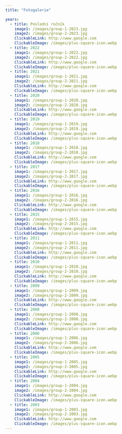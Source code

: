 ```yaml
---
title: "Fotogalerie"

years:
  - title: Poslední ročník
    image1: /images/group-1-2023.jpg
    image2: /images/group-2-2023.jpg
    ClickableLink: http://www.google.com
    ClickableImage: /images/plus-square-icon.webp
  - title: 2022
    image1: /images/group-1-2022.jpg
    image2: /images/group-2-2022.jpg
    ClickableLink: http://www.google.com
    ClickableImage: /images/plus-square-icon.webp
  - title: 2021
    image1: /images/group-1-2021.jpg
    image2: /images/group-2-2021.jpg
    ClickableLink: http://www.google.com
    ClickableImage: /images/plus-square-icon.webp
  - title: 2020
    image1: /images/group-1-2020.jpg
    image2: /images/group-2-2020.jpg
    ClickableLink: http://www.google.com
    ClickableImage: /images/plus-square-icon.webp
  - title: 2019
    image1: /images/group-1-2019.jpg
    image2: /images/group-2-2019.jpg
    ClickableLink: http://www.google.com
    ClickableImage: /images/plus-square-icon.webp
  - title: 2018
    image1: /images/group-1-2018.jpg
    image2: /images/group-2-2018.jpg
    ClickableLink: http://www.google.com
    ClickableImage: /images/plus-square-icon.webp
  - title: 2017
    image1: /images/group-1-2017.jpg
    image2: /images/group-2-2017.jpg
    ClickableLink: http://www.google.com
    ClickableImage: /images/plus-square-icon.webp
  - title: 2016
    image1: /images/group-1-2016.jpg
    image2: /images/group-2-2016.jpg
    ClickableLink: http://www.google.com
    ClickableImage: /images/plus-square-icon.webp
  - title: 2015
    image1: /images/group-1-2015.jpg
    image2: /images/group-2-2015.jpg
    ClickableLink: http://www.google.com
    ClickableImage: /images/plus-square-icon.webp
  - title: 2011
    image1: /images/group-1-2011.jpg
    image2: /images/group-2-2011.jpg
    ClickableLink: http://www.google.com
    ClickableImage: /images/plus-square-icon.webp
  - title: 2010
    image1: /images/group-1-2010.jpg
    image2: /images/group-2-2010.jpg
    ClickableLink: http://www.google.com
    ClickableImage: /images/plus-square-icon.webp
  - title: 2009
    image1: /images/group-1-2009.jpg
    image2: /images/group-2-2009.jpg
    ClickableLink: http://www.google.com
    ClickableImage: /images/plus-square-icon.webp
  - title: 2008
    image1: /images/group-1-2008.jpg
    image2: /images/group-2-2008.jpg
    ClickableLink: http://www.google.com
    ClickableImage: /images/plus-square-icon.webp
  - title: 2006
    image1: /images/group-1-2006.jpg
    image2: /images/group-2-2006.jpg
    ClickableLink: http://www.google.com
    ClickableImage: /images/plus-square-icon.webp
  - title: 2005
    image1: /images/group-1-2005.jpg
    image2: /images/group-2-2005.jpg
    ClickableLink: http://www.google.com
    ClickableImage: /images/plus-square-icon.webp
  - title: 2004
    image1: /images/group-1-2004.jpg
    image2: /images/group-2-2004.jpg
    ClickableLink: http://www.google.com
    ClickableImage: /images/plus-square-icon.webp
  - title: 2003
    image1: /images/group-1-2003.jpg
    image2: /images/group-2-2003.jpg
    ClickableLink: http://www.google.com
    ClickableImage: /images/plus-square-icon.webp
---
```


